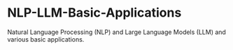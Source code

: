 # NLP-LLM-Basic-Applications
Natural Language Processing (NLP) and Large Language Models (LLM) and various basic applications.
